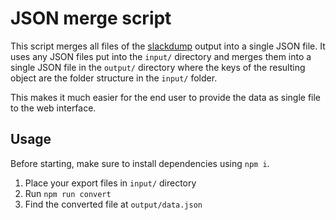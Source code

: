 # JSON merge script

This script merges all files of the [slackdump](https://github.com/rusq/slackdump) output into a single JSON file.
It uses any JSON files put into the `input/` directory and merges them into a single JSON file in the `output/` directory where the keys of the resulting object are the folder structure in the `input/` folder.

This makes it much easier for the end user to provide the data as single file to the web interface.


## Usage

Before starting, make sure to install dependencies using `npm i`.

1. Place your export files in `input/` directory
2. Run `npm run convert`
3. Find the converted file at `output/data.json`